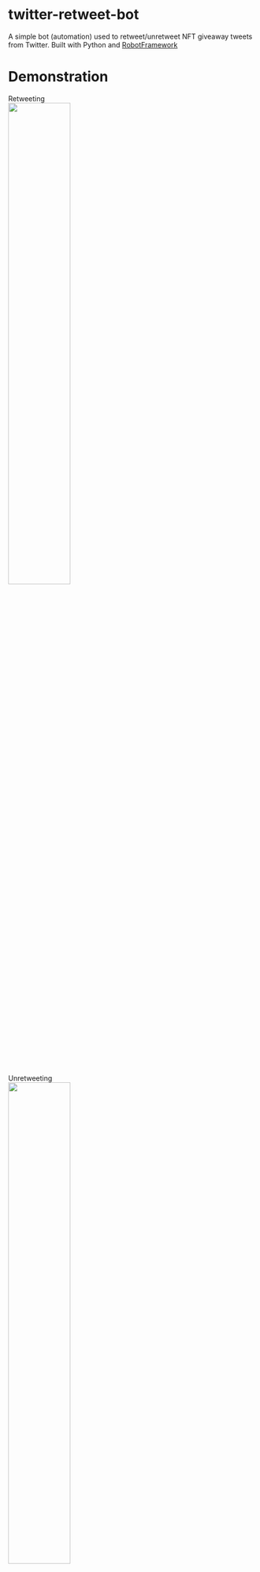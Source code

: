 # twitter-retweet-bot
 A simple bot (automation) used to retweet/unretweet NFT giveaway tweets from Twitter. Built with Python and [RobotFramework](https://robotframework.org/)

# Demonstration
Retweeting
<br>
<img src="https://user-images.githubusercontent.com/28771440/234232221-21fdf549-41e8-4b17-ad2d-699f5b3b1977.gif" width="50%" height="50%"/>
<br><br>
Unretweeting
<br>
<img src="https://user-images.githubusercontent.com/28771440/234232249-b9b05990-cd83-4b37-8c4f-34fb7ea2132b.gif" width="50%" height="50%"/>


# How to use 
 1. Open `variables.py` and fill up the necessary information (`DRIVER`, `USER_DATA`, `PROFILE`, `TEXT`, `USER`) according to what you want to require
 2. The executables are `retweet.bat`(to retweet) and `unretweet.bat`(to unretweet)
 3. Simply launch either of the `.bat` file by double clicking it, and copy-paste the link to the tweet (CTRL+C on browser, right click to paste when you open the terminal/command prompt) 

# Notes
 1. We're using Microsoft Edge as the browser to run the twitter bot. Hence, if you're using MS Edge as your primary browser, it will likely not work. A solution would either be change your primary browser to Google Chrome, Mozilla Firefox, etc. (easier) or change the code to launch in the 2 browser mentioned prevously (harder)
 2. Please download the [Microsoft Edge driver](https://developer.microsoft.com/en-us/microsoft-edge/tools/webdriver/). Do also check if your Microsoft Edge browser matches the driver that you download. To check your MS Edge browser version, enter `edge://settings/help`
 This bot is still in its early stage and has some limitations, so do feel free to give feedback on bugs or what can be improved!
 3. When running this program, Microsoft Edge cannot be running in the background because it will cause an error like (msedge.exe is no longer running, so msedgedriver is assuming that msedge has crashed). To resolve this issue, open `Task Manager`, find the Microsoft Edge program that's running in the background processes and end it
 4. There are some edge cases that will cause this automation to not work (For example, if your comments are like 1 year ago in the comment section). I will be working on it to possibly find a solution!
 5. This automation is optimized for desktop use!
 6. Whether the program fails, 2 `.html` (log, report) and 1 `.xml` (output) file will be generated. Don't worry about it as it's generated to show you where and why the program has failed
 7. If you get the following error `Message: session not created: This version of Microsoft Edge WebDriver only supports Microsoft Edge version XXX. Current browser version is 120.0.2210.144`, download the necessary driver and replace the `msedgedriver.exe` where it's stored. For me, I stored in under my python installation(`C:\Users\<Current-user>\AppData\Local\Programs\Python\<Python-version>`)
 8. Please note that you have to open MS Edge, log into your Twitter account, and sync your information to run this program successfully (you only have to do this once for the first time)

# Installation
1. Navigate to the root of this folder (Should be something like `pathToDirectory/twitter-retweet-bot`)
2. Open up command prompt and enter `pip install -r requirements.txt` to install all the necessary dependencies (for now it's just the robotframework-seleniumlibrary)

# Variables.py
1. For the `DRIVER` field, you should place your Microsoft Edge driver in the same folder where your Python is installed. If you have multiple versions installed, you will have to identify the version that's being used whether the program executes. (I believe you can verify this through checking your environment variables)
2. For the `USER DATA` field, your Microsoft Edge profile should be located in this directory `C:\Users\<Current-user>\AppData\Local\Microsoft\Edge\User Data\Default`
3. For the `USER` field, it should be your twitter handle without the `@`
